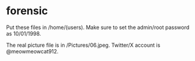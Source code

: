 # forensic
Put these files in /home/(users).
Make sure to set the admin/root password as 10/01/1998. 

The real picture file is in /Pictures/06.jpeg. 
Twitter/X account is @meowmeowcat912. 
